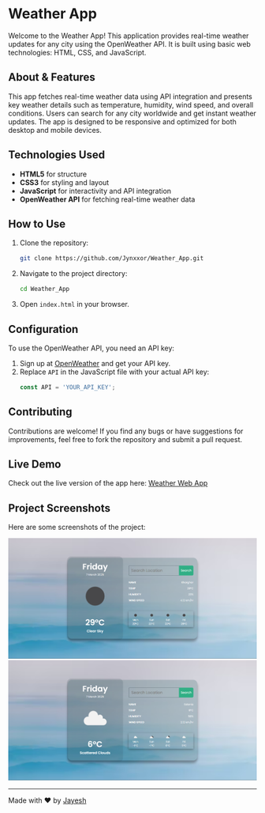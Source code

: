 # Weather App

Welcome to the Weather App! This application provides real-time weather updates for any city using the OpenWeather API. It is built using basic web technologies: HTML, CSS, and JavaScript.

## About & Features

This app fetches real-time weather data using API integration and presents key weather details such as temperature, humidity, wind speed, and overall conditions. Users can search for any city worldwide and get instant weather updates. The app is designed to be responsive and optimized for both desktop and mobile devices.

## Technologies Used

- **HTML5** for structure
- **CSS3** for styling and layout
- **JavaScript** for interactivity and API integration
- **OpenWeather API** for fetching real-time weather data

## How to Use

1. Clone the repository:
   ```sh
   git clone https://github.com/Jynxxor/Weather_App.git
   ```
2. Navigate to the project directory:
   ```sh
   cd Weather_App
   ```
3. Open `index.html` in your browser.

## Configuration

To use the OpenWeather API, you need an API key:

1. Sign up at [OpenWeather](https://openweathermap.org/) and get your API key.
2. Replace `API` in the JavaScript file with your actual API key:
   ```js
   const API = 'YOUR_API_KEY';
   ```

## Contributing

Contributions are welcome! If you find any bugs or have suggestions for improvements, feel free to fork the repository and submit a pull request.

## Live Demo

Check out the live version of the app here: [Weather Web App](https://jynxxor.github.io/Weather_App/)

## Project Screenshots

Here are some screenshots of the project:

![Image-1](images/ss-1.png)  
![Image-2](images/ss-2.png)

&#x20;

---

Made with ❤️ by [Jayesh](https://github.com/Jynxxor)

